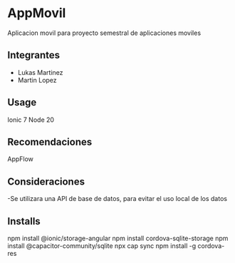 # AppMovil
Aplicacion movil para proyecto semestral de aplicaciones moviles

## Integrantes
- Lukas Martinez    
- Martin Lopez

## Usage
Ionic 7
Node 20

## Recomendaciones
AppFlow


## Consideraciones
-Se utilizara una API de base de datos, para evitar el uso local de los datos

## Installs
npm install @ionic/storage-angular
npm install cordova-sqlite-storage
npm install @capacitor-community/sqlite
npx cap sync
npm install -g cordova-res